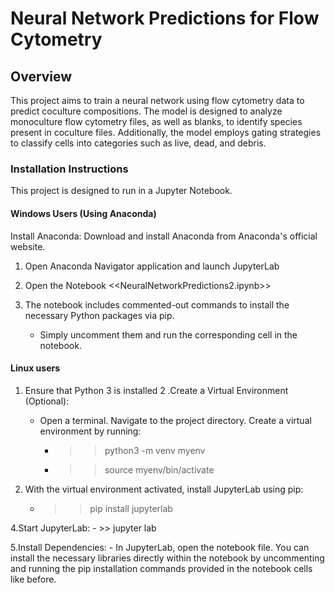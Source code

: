 # Neural Network Predictions for Flow Cytometry
## Overview

This project aims to train a neural network using flow cytometry data to predict coculture compositions. The model is designed to analyze monoculture flow cytometry files, as well as blanks, to identify species present in coculture files. Additionally, the model employs gating strategies to classify cells into categories such as live, dead, and debris.

### Installation Instructions 

This project is designed to run in a Jupyter Notebook.

#### Windows Users (Using Anaconda)
Install Anaconda: Download and install Anaconda from Anaconda's official website. 
1. Open Anaconda Navigator application and launch JupyterLab

2. Open the Notebook <<NeuralNetworkPredictions2.ipynb>>
3. The notebook includes commented-out commands to install the necessary Python packages via pip. 
    - Simply uncomment them and run the corresponding cell in the notebook. 

#### Linux users
1. Ensure that Python 3 is installed
2 .Create a Virtual Environment (Optional):
   - Open a terminal. Navigate to the project directory. Create a virtual environment by running:
        - >> python3 -m venv myenv
        - >> source myenv/bin/activate

3. With the virtual environment activated, install JupyterLab using pip:
    - >> pip install jupyterlab

4.Start JupyterLab:
    - >> jupyter lab

5.Install Dependencies:
      - In JupyterLab, open the notebook file. You can install the necessary libraries directly within the notebook by uncommenting 
      and running the pip installation commands provided in the notebook cells like before.
